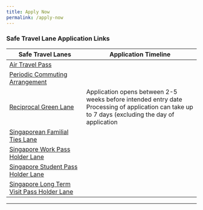 ```yaml
---
title: Apply Now
permalink: /apply-now
---
```


### Safe Travel Lane Application Links 

|Safe Travel Lanes | Application Timeline | 
| ------------- |-------------------| 
| [Air Travel Pass](https://go.gov.sg/atpsg) |   |
| [Periodic Commuting Arrangement](https://eservices.ica.gov.sg/STO) |  |
| [Reciprocal Green Lane](https://eservices.ica.gov.sg/STO) | Application opens between 2-5 weeks before intended entry date <br> Processing of application can take up to 7 days (excluding the day of application |   
| [Singaporean Familial Ties Lane](https://form.gov.sg/#!/5e3648e9405c180011dc5f9c)|   |  
| [Singapore Work Pass Holder Lane](https://www.mom.gov.sg/covid-19/requirements-to-bring-pass-holders-into-singapore) |  |
| [Singapore Student Pass Holder Lane](https://form.gov.sg/#!/5e3648e9405c180011dc5f9c) |  |
| [Singapore Long Term Visit Pass Holder Lane](https://form.gov.sg/#!/5e3648e9405c180011dc5f9c) |    |

-----
